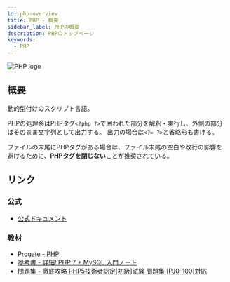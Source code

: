 ```yaml
---
id: php-overview
title: PHP - 概要
sidebar_label: PHPの概要
description: PHPのトップページ
keywords:
  - PHP
---
```


![PHP logo](/img/logo-icons/php.svg)

## 概要
動的型付けのスクリプト言語。

PHPの処理系はPHPタグ`<?php ?>`で囲われた部分を解釈・実行し、外側の部分はそのまま文字列として出力する。
出力の場合は`<?= ?>`と省略形も書ける。

ファイルの末尾にPHPタグがある場合は、ファイル末尾の空白や改行の影響を避けるために、**PHPタグを閉じない**ことが推奨されている。

## リンク
### 公式
- [公式ドキュメント](https://php.net/manual/ja/indexes.functions.php)

### 教材
- [Progate - PHP](https://prog-8.com/languages/php)
- [参考書 - 詳細! PHP 7 + MySQL 入門ノート](https://www.amazon.co.jp/dp/4800711304/ref=cm_sw_r_tw_dp_U_x_anMnEbAAXFZ12)
- [問題集 - 徹底攻略 PHP5技術者認定[初級]試験 問題集 [PJ0-100]対応](https://www.amazon.co.jp/dp/4844332775/ref=cm_sw_r_tw_dp_U_x_tfPnEb44BD4NR)
